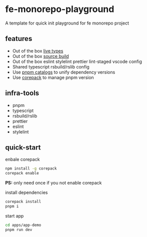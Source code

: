 # fe-monorepo-playground

A template for quick init playground for fe monorepo project

## features

- Out of the box [live types](https://colinhacks.com/essays/live-types-typescript-monorepo)
- Out of the box [source build](https://github.com/rspack-contrib/rsbuild-plugin-source-build)
- Out of the box eslint stylelint prettier lint-staged vscode config
- Shared typescript rsbuild/rslib config
- Use [pnpm catalogs](https://pnpm.io/catalogs) to unify dependency versions
- Use [corepack](https://github.com/nodejs/corepack) to manage pnpm version

## infra-tools

- pnpm
- typescript
- rsbuild/rslib
- prettier
- eslint
- stylelint

## quick-start

enbale corepack

```bash
npm install -g corepack
corepack enable
```

**PS:** only need once if you not enable corepack

install dependencies

```bash
corepack install
pnpm i
```

start app

```bash
cd apps/app-demo
pnpm run dev
```
